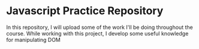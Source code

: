 # Javascript Practice Repository
In this repository, I will upload some of the work I'll be doing throughout the course.
While working with this project, I develop some useful knowledge for manipulating DOM
